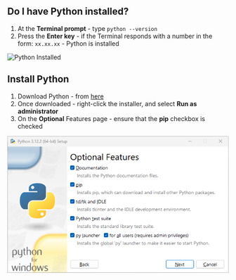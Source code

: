 ## Do I have Python installed?

1. At the **Terminal prompt** - type `python --version`
2. Press the **Enter key** - if the Terminal responds with a number in the form: `xx.xx.xx` - Python is installed

![Python Installed](/illustrations/terminal-python-version.png)

## Install Python
1. Download Python - from <a href="https://www.python.org/downloads/" target="_blank">here</a>
2. Once downloaded - right-click the installer, and select **Run as administrator**
3. On the **Optional** Features page - ensure that the **pip** checkbox is checked

![Optional Features](install-python-optional-features.png)

